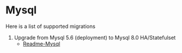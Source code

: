 # Mysql

Here is a list of supported migrations

1. Upgrade from Mysql 5.6 (deployment) to Mysql 8.0 HA/Statefulset 
    - [Readme-Mysql](https://github.com/draios/sysdigcloud-kubernetes/blob/master/migrations/mysql/mysql_5.6_8.0/README.md)

